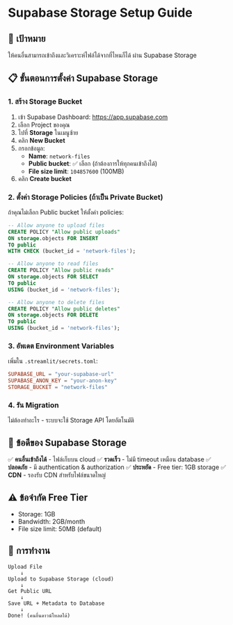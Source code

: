 # Supabase Storage Setup Guide

## 🎯 เป้าหมาย
ให้คนอื่นสามารถเข้าถึงและวิเคราะห์ไฟล์ได้จากที่ไหนก็ได้ ผ่าน Supabase Storage

## 📋 ขั้นตอนการตั้งค่า Supabase Storage

### 1. สร้าง Storage Bucket

1. เข้า Supabase Dashboard: https://app.supabase.com
2. เลือก Project ของคุณ
3. ไปที่ **Storage** ในเมนูซ้าย
4. คลิก **New Bucket**
5. กรอกข้อมูล:
   - **Name**: `network-files`
   - **Public bucket**: ✅ เลือก (ถ้าต้องการให้ทุกคนเข้าถึงได้)
   - **File size limit**: `104857600` (100MB)
6. คลิก **Create bucket**

### 2. ตั้งค่า Storage Policies (ถ้าเป็น Private Bucket)

ถ้าคุณไม่เลือก Public bucket ให้ตั้งค่า policies:

```sql
-- Allow anyone to upload files
CREATE POLICY "Allow public uploads"
ON storage.objects FOR INSERT
TO public
WITH CHECK (bucket_id = 'network-files');

-- Allow anyone to read files
CREATE POLICY "Allow public reads"
ON storage.objects FOR SELECT
TO public
USING (bucket_id = 'network-files');

-- Allow anyone to delete files
CREATE POLICY "Allow public deletes"
ON storage.objects FOR DELETE
TO public
USING (bucket_id = 'network-files');
```

### 3. อัพเดต Environment Variables

เพิ่มใน `.streamlit/secrets.toml`:

```toml
SUPABASE_URL = "your-supabase-url"
SUPABASE_ANON_KEY = "your-anon-key"
STORAGE_BUCKET = "network-files"
```

### 4. รัน Migration

ไม่ต้องทำอะไร - ระบบจะใช้ Storage API โดยอัตโนมัติ

## 🎯 ข้อดีของ Supabase Storage

✅ **คนอื่นเข้าถึงได้** - ไฟล์เก็บบน cloud
✅ **รวดเร็ว** - ไม่มี timeout เหมือน database
✅ **ปลอดภัย** - มี authentication & authorization
✅ **ประหยัด** - Free tier: 1GB storage
✅ **CDN** - รองรับ CDN สำหรับไฟล์ขนาดใหญ่

## ⚠️ ข้อจำกัด Free Tier

- Storage: 1GB
- Bandwidth: 2GB/month
- File size limit: 50MB (default)

## 🔄 การทำงาน

```
Upload File
    ↓
Upload to Supabase Storage (cloud)
    ↓
Get Public URL
    ↓
Save URL + Metadata to Database
    ↓
Done! (คนอื่นดาวน์โหลดได้)
```

